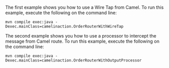 
The first example shows you how to use a Wire Tap from Camel. 
To run this example, execute the following on the command line:

    mvn compile exec:java -Dexec.mainClass=camelinaction.OrderRouterWithWireTap

The second example shows you how to use a processor to intercept the message
from Camel route. To run this example, execute the following on the command line:

    mvn compile exec:java -Dexec.mainClass=camelinaction.OrderRouterWithOutputProcessor

